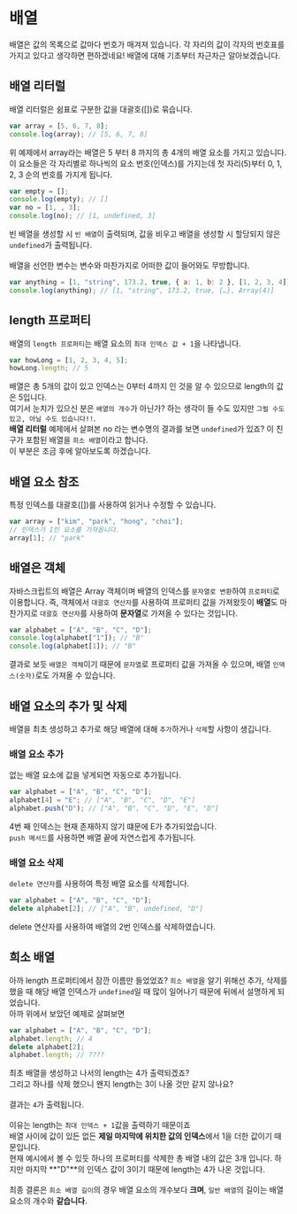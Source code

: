 # 배열

배열은 값의 목록으로 값마다 번호가 매겨져 있습니다. 각 자리의 값이 각자의 번호표를 가지고 있다고 생각하면 편하겠네요! 배열에 대해 기초부터 차근차근 알아보겠습니다.<br/>

## 배열 리터럴

배열 리터럴은 쉼표로 구분한 값을 대괄호([])로 묶습니다.

```js
var array = [5, 6, 7, 8];
console.log(array); // [5, 6, 7, 8]
```

위 예제에서 array라는 배열은 5 부터 8 까지의 총 4개의 배열 요소를 가지고 있습니다. 이 요소들은 각 자리별로 하나씩의 요소 번호(인덱스)를 가지는데 첫 자리(5)부터 0, 1, 2, 3 순의 번호를 가지게 됩니다.

```js
var empty = [];
console.log(empty); // []
var no = [1, , 3];
console.log(no); // [1, undefined, 3]
```

빈 배열을 생성할 시 `빈 배열`이 출력되며, 값을 비우고 배열을 생성할 시 할당되지 않은 `undefined`가 출력됩니다.<br/><br/>
배열을 선언한 변수는 변수와 마찬가지로 어떠한 값이 들어와도 무방합니다.

```js
var anything = [1, "string", 173.2, true, { a: 1, b: 2 }, [1, 2, 3, 4]];
console.log(anything); // [1, "string", 173.2, true, {…}, Array(4)]
```

## length 프로퍼티

배열의 `length 프로퍼티`는 배열 요소의 `최대 인덱스 값 + 1`을 나타냅니다.

```js
var howLong = [1, 2, 3, 4, 5];
howLong.length; // 5
```

배열은 총 5개의 값이 있고 인덱스는 0부터 4까지 인 것을 알 수 있으므로 length의 값은 5입니다. <br/>
여기서 눈치가 있으신 분은 `배열의 개수`가 아닌가? 하는 생각이 들 수도 있지만 `그럴 수도 있고, 아닐 수도 있습니다!!`.<br/>
**배열 리터럴** 예제에서 살펴본 no 라는 변수명의 결과를 보면 `undefined`가 있죠? 이 친구가 포함된 배열을 `희소 배열`이라고 합니다.<br/>
이 부분은 조금 후에 알아보도록 하겠습니다.

## 배열 요소 참조

특정 인덱스를 대괄호([])를 사용하여 읽거나 수정할 수 있습니다.

```js
var array = ["kim", "park", "hong", "choi"];
// 인덱스가 1인 요소를 가져옵니다.
array[1]; // "park"
```

## 배열은 객체

자바스크립트의 배열은 Array 객체이며 배열의 인덱스를 `문자열로 변환`하여 `프로퍼티`로 이용합니다. 즉, 객체에서 `대괄호 연산자`를 사용하여 프로퍼티 값을 가져왔듯이 **배열**도 마찬가지로 `대괄호 연산자`를 사용하여 **문자열**로 가져올 수 있다는 것입니다.

```js
var alphabet = ["A", "B", "C", "D"];
console.log(alphabet["1"]); // "B"
console.log(alphabet[1]); // "B"
```

결과로 보듯 `배열은 객체`이기 때문에 `문자열`로 프로퍼티 값을 가져올 수 있으며, 배열 `인덱스(숫자)`로도 가져올 수 있습니다.

## 배열 요소의 추가 및 삭제

배열을 최초 생성하고 추가로 해당 배열에 대해 `추가`하거나 `삭제`할 사항이 생깁니다.

### 배열 요소 추가

없는 배열 요소에 값을 넣게되면 자동으로 추가됩니다.

```js
var alphabet = ["A", "B", "C", "D"];
alphabet[4] = "E"; // ["A", "B", "C", "D", "E"]
alphabet.push("D"); // ["A", "B", "C", "D", "E", "D"]
```

4번 째 인덱스는 현재 존재하지 않기 떄문에 E가 추가되었습니다.<br/>
`push 메서드`를 사용하면 배열 끝에 자연스럽게 추가됩니다.

### 배열 요소 삭제

`delete 연산자`를 사용하여 특정 배열 요소를 삭제합니다.

```js
var alphabet = ["A", "B", "C", "D"];
delete alphabet[2]; // ["A", "B", undefined, "D"]
```

delete 연산자를 사용하여 배열의 2번 인덱스를 삭제하였습니다.

## 희소 배열

아까 length 프로퍼티에서 잠깐 이름만 들었었죠? `희소 배열`을 알기 위해선 추가, 삭제를 했을 때 해당 배열 인덱스가 `undefined`일 때 많이 일어나기 때문에 뒤에서 설명하게 되었습니다.<br/>
아까 위에서 보았던 예제로 살펴보면

```js
var alphabet = ["A", "B", "C", "D"];
alphabet.length; // 4
delete alphabet[2];
alphabet.length; // ????
```

최초 배열을 생성하고 나서의 length는 4가 출력되겠죠?<br/>
그리고 하나를 삭제 했으니 왠지 length는 3이 나올 것만 같지 않나요?<br/><br/>
결과는 `4`가 출력됩니다.<br/><br/>
이유는 length는 `최대 인덱스 + 1`값을 출력하기 때문이죠<br/> 배열 사이에 값이 있든 없든 **제일 마지막에 위치한 값의 인덱스**에서 1을 더한 값이기 때문입니다.<br/>
현재 예시에서 볼 수 있듯 하나의 프로퍼티를 삭제한 총 배열 내의 값은 3개 입니다.
하지만 마지막 **"D"**의 인덱스 값이 3이기 때문에 length는 4가 나온 것입니다.<br/><br/>
최종 결론은 `희소 배열 길이`의 경우 배열 요소의 개수보다 **크며**, `일반 배열`의 길이는 배열 요소의 개수와 **같습니다**.
